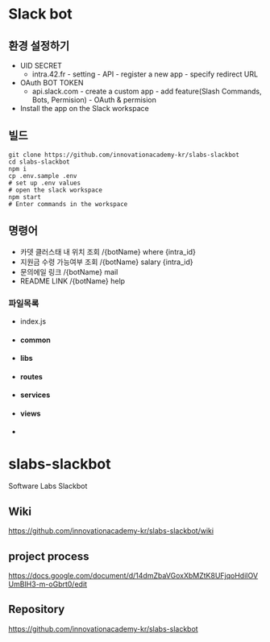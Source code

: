 # Slack bot
## 환경 설정하기
- UID SECRET
  - intra.42.fr - setting - API -  register a new app - specify redirect URL 
- OAuth BOT TOKEN
  - api.slack.com - create a custom app - add feature(Slash Commands, Bots, Permision) - OAuth & permision
- Install the app on the Slack workspace
## 빌드
```
git clone https://github.com/innovationacademy-kr/slabs-slackbot
cd slabs-slackbot
npm i
cp .env.sample .env
# set up .env values
# open the slack workspace
npm start
# Enter commands in the workspace
```
## 명령어
- 카뎃 클러스태 내 위치 조회
  /{botName} where {intra_id}
- 지원금 수령 가능여부 조회
  /{botName} salary {intra_id}
- 문의에일 링크
  /{botName} mail
- README LINK
  /{botName} help 
### 파일목록
- index.js
- #### common
- #### libs
- #### routes
- #### services
- #### views
- 
# slabs-slackbot
Software Labs Slackbot

## Wiki
https://github.com/innovationacademy-kr/slabs-slackbot/wiki

## project process
https://docs.google.com/document/d/14dmZbaVGoxXbMZtK8UFjqoHdiIOVUmBIH3-m-oGbrt0/edit

## Repository
https://github.com/innovationacademy-kr/slabs-slackbot
